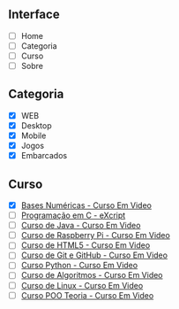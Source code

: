 

## Interface 
- [ ] Home
- [ ] Categoria
- [ ] Curso
- [ ] Sobre

## Categoria
- [x] WEB
- [x] Desktop
- [x] Mobile
- [x] Jogos
- [x] Embarcados

## Curso
- [x] [Bases Numéricas - Curso Em Video](https://www.youtube.com/watch?v=J5q7s7l2EuI&list=PLHz_AreHm4dlmeSpWzJGWOmFnVF5k_IYi&ab_channel=CursoemV%C3%ADdeo)
- [ ] [Programação em C - eXcript](https://youtu.be/FH7YrE0RjWE?list=PLesCEcYj003SwVdufCQM5FIbrOd0GG1M4)
- [ ] [Curso de Java - Curso Em Video](https://youtu.be/sTX0UEplF54?list=PLHz_AreHm4dkI2ZdjTwZA4mPMxWTfNSpR)
- [ ] [Curso de Raspberry Pi - Curso Em Video](https://youtu.be/X7WMSfEfZGg?list=PLHz_AreHm4dnGZ_nudmN4rvyLk2fHFRzy)
- [ ] [Curso de HTML5 - Curso Em Video](https://youtu.be/epDCjksKMok?list=PLHz_AreHm4dlAnJ_jJtV29RFxnPHDuk9o)
- [ ] [Curso de Git e GitHub - Curso Em Video](https://youtu.be/xEKo29OWILE?list=PLHz_AreHm4dm7ZULPAmadvNhH6vk9oNZA)
- [ ] [Curso Python - Curso Em Video](https://youtu.be/S9uPNppGsGo?list=PLHz_AreHm4dlKP6QQCekuIPky1CiwmdI6)
- [ ] [Curso de Algoritmos - Curso Em Video](https://youtu.be/8mei6uVttho?list=PLHz_AreHm4dmSj0MHol_aoNYCSGFqvfXV)
- [ ] [Curso de Linux - Curso Em Video](https://youtu.be/6nN2EglOqCM?list=PLHz_AreHm4dlIXleu20uwPWFOSswqLYbV)
- [ ] [Curso POO Teoria - Curso Em Video](https://youtu.be/KlIL63MeyMY?list=PLHz_AreHm4dkqe2aR0tQK74m8SFe-aGsY)
